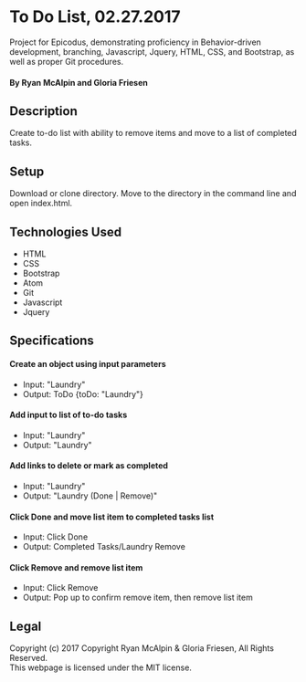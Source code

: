# To Do List, 02.27.2017
Project for Epicodus, demonstrating proficiency in Behavior-driven development, branching, Javascript, Jquery, HTML, CSS, and Bootstrap, as well as proper Git procedures.

#### By Ryan McAlpin and Gloria Friesen

## Description
Create to-do list with ability to remove items and move to a list of completed tasks.

## Setup
Download or clone directory. Move to the directory in the command line and open index.html.
## Technologies Used
 * HTML
 * CSS
 * Bootstrap
 * Atom
 * Git
 * Javascript
 * Jquery

## Specifications

#### Create an object using input parameters
  * Input: "Laundry"
  * Output: ToDo {toDo: "Laundry"}
#### Add input to list of to-do tasks
  * Input: "Laundry"
  * Output: "Laundry"
#### Add links to delete or mark as completed
  * Input: "Laundry"
  * Output: "Laundry (Done | Remove)"
#### Click Done and move list item to completed tasks list
  * Input: Click Done
  * Output: Completed Tasks/Laundry Remove
#### Click Remove and remove list item
  * Input: Click Remove
  * Output: Pop up to confirm remove item, then remove list item

## Legal
Copyright (c) 2017 Copyright Ryan McAlpin & Gloria Friesen, All Rights Reserved.<br/>
This webpage is licensed under the MIT license.
